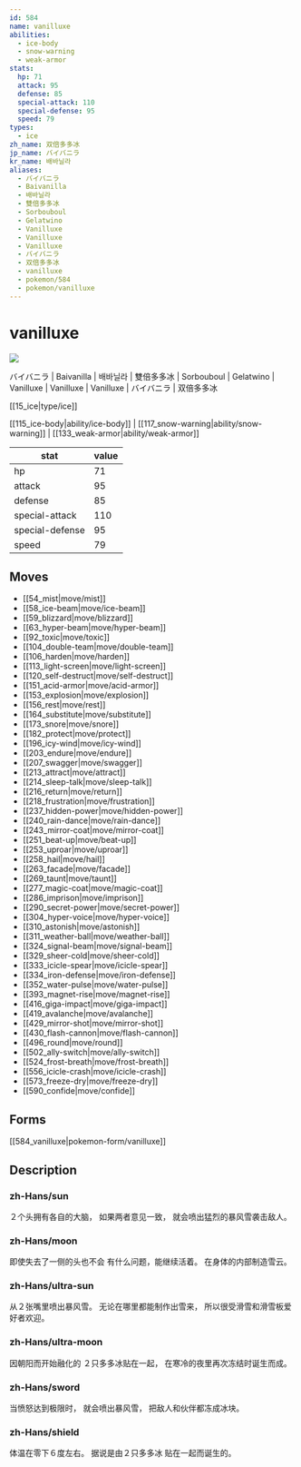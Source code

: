 ```yaml
---
id: 584
name: vanilluxe
abilities:
  - ice-body
  - snow-warning
  - weak-armor
stats:
  hp: 71
  attack: 95
  defense: 85
  special-attack: 110
  special-defense: 95
  speed: 79
types:
  - ice
zh_name: 双倍多多冰
jp_name: バイバニラ
kr_name: 배바닐라
aliases:
  - バイバニラ
  - Baivanilla
  - 배바닐라
  - 雙倍多多冰
  - Sorbouboul
  - Gelatwino
  - Vanilluxe
  - Vanilluxe
  - Vanilluxe
  - バイバニラ
  - 双倍多多冰
  - vanilluxe
  - pokemon/584
  - pokemon/vanilluxe
---
```

# vanilluxe

![](https://raw.githubusercontent.com/PokeAPI/sprites/master/sprites/pokemon/584.png)

バイバニラ | Baivanilla | 배바닐라 | 雙倍多多冰 | Sorbouboul | Gelatwino | Vanilluxe | Vanilluxe | Vanilluxe | バイバニラ | 双倍多多冰

[[15_ice|type/ice]]

[[115_ice-body|ability/ice-body]] | [[117_snow-warning|ability/snow-warning]] | [[133_weak-armor|ability/weak-armor]]

|stat|value|
|---|---|
|hp|71|
|attack|95|
|defense|85|
|special-attack|110|
|special-defense|95|
|speed|79|


## Moves

- [[54_mist|move/mist]]
- [[58_ice-beam|move/ice-beam]]
- [[59_blizzard|move/blizzard]]
- [[63_hyper-beam|move/hyper-beam]]
- [[92_toxic|move/toxic]]
- [[104_double-team|move/double-team]]
- [[106_harden|move/harden]]
- [[113_light-screen|move/light-screen]]
- [[120_self-destruct|move/self-destruct]]
- [[151_acid-armor|move/acid-armor]]
- [[153_explosion|move/explosion]]
- [[156_rest|move/rest]]
- [[164_substitute|move/substitute]]
- [[173_snore|move/snore]]
- [[182_protect|move/protect]]
- [[196_icy-wind|move/icy-wind]]
- [[203_endure|move/endure]]
- [[207_swagger|move/swagger]]
- [[213_attract|move/attract]]
- [[214_sleep-talk|move/sleep-talk]]
- [[216_return|move/return]]
- [[218_frustration|move/frustration]]
- [[237_hidden-power|move/hidden-power]]
- [[240_rain-dance|move/rain-dance]]
- [[243_mirror-coat|move/mirror-coat]]
- [[251_beat-up|move/beat-up]]
- [[253_uproar|move/uproar]]
- [[258_hail|move/hail]]
- [[263_facade|move/facade]]
- [[269_taunt|move/taunt]]
- [[277_magic-coat|move/magic-coat]]
- [[286_imprison|move/imprison]]
- [[290_secret-power|move/secret-power]]
- [[304_hyper-voice|move/hyper-voice]]
- [[310_astonish|move/astonish]]
- [[311_weather-ball|move/weather-ball]]
- [[324_signal-beam|move/signal-beam]]
- [[329_sheer-cold|move/sheer-cold]]
- [[333_icicle-spear|move/icicle-spear]]
- [[334_iron-defense|move/iron-defense]]
- [[352_water-pulse|move/water-pulse]]
- [[393_magnet-rise|move/magnet-rise]]
- [[416_giga-impact|move/giga-impact]]
- [[419_avalanche|move/avalanche]]
- [[429_mirror-shot|move/mirror-shot]]
- [[430_flash-cannon|move/flash-cannon]]
- [[496_round|move/round]]
- [[502_ally-switch|move/ally-switch]]
- [[524_frost-breath|move/frost-breath]]
- [[556_icicle-crash|move/icicle-crash]]
- [[573_freeze-dry|move/freeze-dry]]
- [[590_confide|move/confide]]

## Forms



[[584_vanilluxe|pokemon-form/vanilluxe]]

## Description

### zh-Hans/sun

２个头拥有各自的大脑，
如果两者意见一致，
就会喷出猛烈的暴风雪袭击敌人。

### zh-Hans/moon

即使失去了一侧的头也不会
有什么问题，能继续活着。
在身体的内部制造雪云。

### zh-Hans/ultra-sun

从２张嘴里喷出暴风雪。
无论在哪里都能制作出雪来，
所以很受滑雪和滑雪板爱好者欢迎。

### zh-Hans/ultra-moon

因朝阳而开始融化的
２只多多冰贴在一起，
在寒冷的夜里再次冻结时诞生而成。

### zh-Hans/sword

当愤怒达到极限时，
就会喷出暴风雪，
把敌人和伙伴都冻成冰块。

### zh-Hans/shield

体温在零下６度左右。
据说是由２只多多冰
贴在一起而诞生的。


